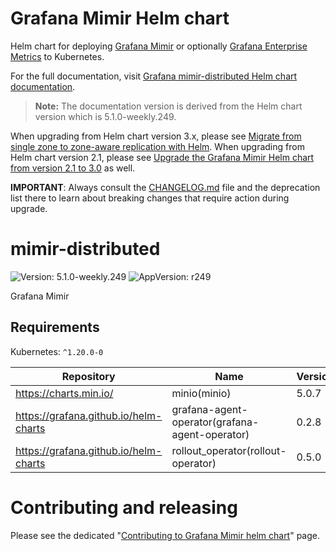 # Grafana Mimir Helm chart

Helm chart for deploying [Grafana Mimir](https://grafana.com/docs/mimir/latest/) or optionally [Grafana Enterprise Metrics](https://grafana.com/docs/enterprise-metrics/latest/) to Kubernetes.

For the full documentation, visit [Grafana mimir-distributed Helm chart documentation](https://grafana.com/docs/helm-charts/mimir-distributed/latest/).

> **Note:** The documentation version is derived from the Helm chart version which is 5.1.0-weekly.249.

When upgrading from Helm chart version 3.x, please see [Migrate from single zone to zone-aware replication with Helm](https://grafana.com/docs/helm-charts/mimir-distributed/latest/migration-guides/migrate-from-single-zone-with-helm/).
When upgrading from Helm chart version 2.1, please see [Upgrade the Grafana Mimir Helm chart from version 2.1 to 3.0](https://grafana.com/docs/helm-charts/mimir-distributed/latest/migration-guides/migrate-helm-chart-2.1-to-3.0/) as well.

**IMPORTANT**: Always consult the [CHANGELOG.md](./CHANGELOG.md) file and the deprecation list there to learn about breaking changes that require action during upgrade.

# mimir-distributed

![Version: 5.1.0-weekly.249](https://img.shields.io/badge/Version-5.1.0--weekly.249-informational?style=flat-square) ![AppVersion: r249](https://img.shields.io/badge/AppVersion-r249-informational?style=flat-square)

Grafana Mimir

## Requirements

Kubernetes: `^1.20.0-0`

| Repository | Name | Version |
|------------|------|---------|
| https://charts.min.io/ | minio(minio) | 5.0.7 |
| https://grafana.github.io/helm-charts | grafana-agent-operator(grafana-agent-operator) | 0.2.8 |
| https://grafana.github.io/helm-charts | rollout_operator(rollout-operator) | 0.5.0 |

# Contributing and releasing

Please see the dedicated "[Contributing to Grafana Mimir helm chart](https://github.com/grafana/mimir/tree/main/docs/internal/contributing/contributing-to-helm-chart.md)" page.

